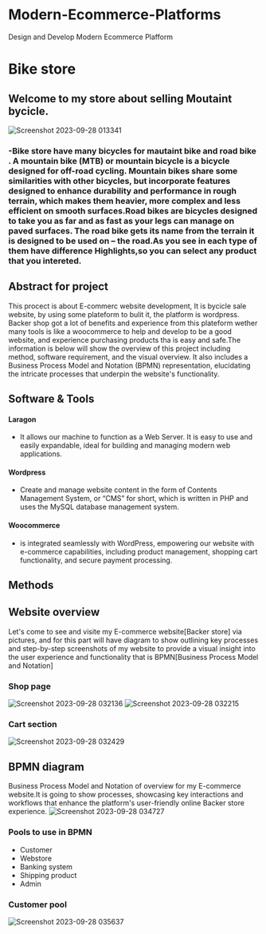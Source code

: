# Modern-Ecommerce-Platforms
Design and Develop Modern Ecommerce Plafform
# Bike store
## Welcome to my store about selling Moutaint bycicle. 
![Screenshot 2023-09-28 013341](https://github.com/hafissafu/Modern-Ecommerce-Platforms/assets/110332645/dab7f0ef-68fe-487b-b5d1-c12294002d8b)
### -Bike store have many bicycles for mautaint bike and road bike . A mountain bike (MTB) or mountain bicycle is a bicycle designed for off-road cycling. Mountain bikes share some similarities with other bicycles, but incorporate features designed to enhance durability and performance in rough terrain, which makes them heavier, more complex and less efficient on smooth surfaces.Road bikes are bicycles designed to take you as far and as fast as your legs can manage on paved surfaces. The road bike gets its name from the terrain it is designed to be used on – the road.As you see in each type of them have difference Highlights,so you can select any product that you intereted.
## Abstract for project
This procect is about E-commerc website development, It is bycicle sale website, by using some plateform to bulit it, the platform is wordpress. Backer shop got a lot of benefits and experience from this plateform wether many tools is like a woocommerce to help and develop to be a good website, and experience purchasing products tha is easy and safe.The information is below will show the overview of this project including method, software requirement, and the visual overview. It also includes a Business Process Model and Notation (BPMN) representation, elucidating the intricate processes that underpin the website's functionality.
## Software & Tools
#### Laragon 
- It allows our machine to function as a Web Server. It is easy to use and easily expandable, ideal for building and managing modern web applications.
#### Wordpress 
- Create and manage website content in the form of Contents Management System, or “CMS” for short, which is written in PHP and uses the MySQL database management system.
#### Woocommerce 
- is integrated seamlessly with WordPress, empowering our website with e-commerce capabilities, including product management, shopping cart functionality, and secure payment processing.
## Methods  

## Website overview
Let's come to see and visite my E-commerce website[Backer store] via pictures, and for this part will have diagram to show outlining key processes and step-by-step screenshots of my website to provide a visual insight into the user experience and functionality that is BPMN[Business Process Model and Notation]
### Shop page
![Screenshot 2023-09-28 032136](https://github.com/hafissafu/Modern-Ecommerce-Platforms/assets/110332645/fa47cb83-5b20-495f-a770-826529410325)
![Screenshot 2023-09-28 032215](https://github.com/hafissafu/Modern-Ecommerce-Platforms/assets/110332645/adaf25ea-821b-4e9c-8ee2-5cc1c00d2c1e)
### Cart section
![Screenshot 2023-09-28 032429](https://github.com/hafissafu/Modern-Ecommerce-Platforms/assets/110332645/7aeb7c43-c86f-4aca-ac43-09d413f715c6)
## BPMN diagram 
Business Process Model and Notation of overview for my E-commerce website.It is going to show processes, showcasing key interactions and workflows that enhance the platform's user-friendly online Backer store experience.
![Screenshot 2023-09-28 034727](https://github.com/hafissafu/Modern-Ecommerce-Platforms/assets/110332645/f3645c6e-5ff4-4cf2-a2c1-74f0bc94b905)
### Pools to use in BPMN
- Customer
- Webstore
- Banking system
- Shipping product
- Admin
### Customer pool
![Screenshot 2023-09-28 035637](https://github.com/hafissafu/Modern-Ecommerce-Platforms/assets/110332645/8c49ac37-efed-4adc-ac3a-856ff61e761c)









